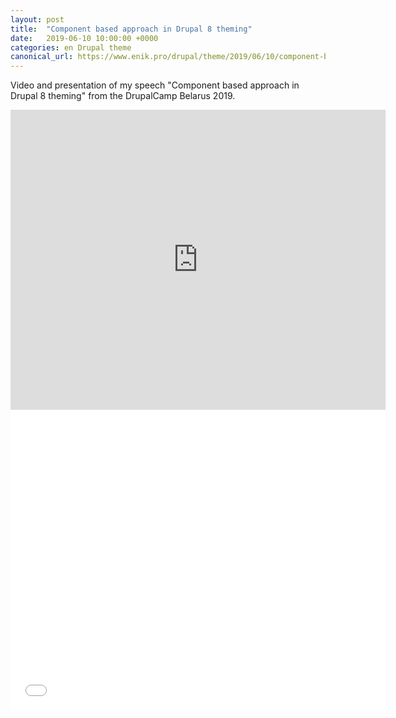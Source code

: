 ```yaml
---
layout: post
title:  "Component based approach in Drupal 8 theming"
date:   2019-06-10 10:00:00 +0000
categories: en Drupal theme
canonical_url: https://www.enik.pro/drupal/theme/2019/06/10/component-based-theming.html
---
```

Video and presentation of my speech "Component based approach in Drupal 8 theming" from the DrupalCamp Belarus 2019.

<iframe width="600" height="480" src="https://www.youtube.com/embed/0acHpKt3CI8" frameborder="0" allow="accelerometer; autoplay; encrypted-media; gyroscope; picture-in-picture" allowfullscreen></iframe>

<iframe src="//slides.com/evn/components_d8/embed" width="600" height="480" scrolling="no" frameborder="0" webkitallowfullscreen mozallowfullscreen allowfullscreen></iframe>
